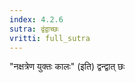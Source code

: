 ```yaml
---
index: 4.2.6
sutra: द्वंद्वाच्छः
vritti: full_sutra
---
```


"नक्षत्रेण युक्तः कालः" (इति) द्वन्द्वात् छः 